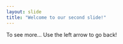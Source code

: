```yaml
---
layout: slide
title: "Welcome to our second slide!"
---
```

To see more...
Use the left arrow to go back!
